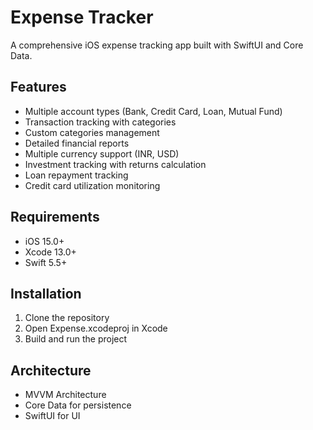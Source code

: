 # Expense Tracker

A comprehensive iOS expense tracking app built with SwiftUI and Core Data.

## Features

- Multiple account types (Bank, Credit Card, Loan, Mutual Fund)
- Transaction tracking with categories
- Custom categories management
- Detailed financial reports
- Multiple currency support (INR, USD)
- Investment tracking with returns calculation
- Loan repayment tracking
- Credit card utilization monitoring

## Requirements

- iOS 15.0+
- Xcode 13.0+
- Swift 5.5+

## Installation

1. Clone the repository
2. Open Expense.xcodeproj in Xcode
3. Build and run the project

## Architecture

- MVVM Architecture
- Core Data for persistence
- SwiftUI for UI 